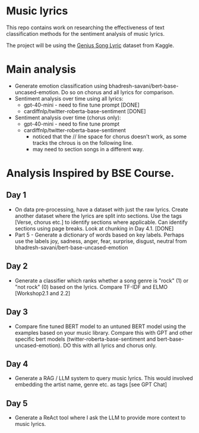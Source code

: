 # Music lyrics

This repo contains work on researching the effectiveness of text classification methods for the sentiment analysis of
music lyrics.

The project will be using the [Genius Song Lyric](https://www.kaggle.com/datasets/carlosgdcj/genius-song-lyrics-with-language-information/data?select=song_lyrics.csv) dataset from Kaggle.

# Main analysis
* Generate emotion classification using bhadresh-savani/bert-base-uncased-emotion. Do so on chorus and all lyrics for comparison.
* Sentiment analysis over time using all lyrics:
    * gpt-40-mini - need to fine tune prompt [DONE]
    * cardiffnlp/twitter-roberta-base-sentiment [DONE]
* Sentiment analysis over time (chorus only):
    * gpt-40-mini - need to fine tune prompt
    * cardiffnlp/twitter-roberta-base-sentiment
        * noticed that the // line space for chorus doesn't work, as some tracks the chrous is on the following line.
        * may need to section songs in a different way.

# Analysis Inspired by BSE Course.

## Day 1
* On data pre-processing, have a dataset with just the raw lyrics. Create another dataset where the lyrics are split into sections. Use the tags [Verse, chorus etc.] to identify sections where applicable. Can identify sections using page breaks. Look at chunking in Day 4.1. [DONE]
* Part 5 - Generate a dictionary of words based on key labels. Perhaps use the labels joy, sadness, anger, fear, surprise, disgust, neutral from bhadresh-savani/bert-base-uncased-emotion

## Day 2
* Generate a classifier which ranks whether a song genre is "rock" (1) or "not rock" (0) based on the lyrics. Compare TF-IDF and ELMO [Workshop2.1 and 2.2]

## Day 3
* Compare fine tuned BERT model to an untuned BERT model using the examples based on your music library. Compare this with GPT and other specific bert models (twitter-roberta-base-sentiment and bert-base-uncased-emotion). DO this with all lyrics and chorus only.

## Day 4
* Generate a RAG / LLM system to query music lyrics. This would involved embedding the artist name, genre etc. as tags [see GPT Chat]

## Day 5
* Generate a ReAct tool where I ask the LLM to provide more context to music lyrics.


